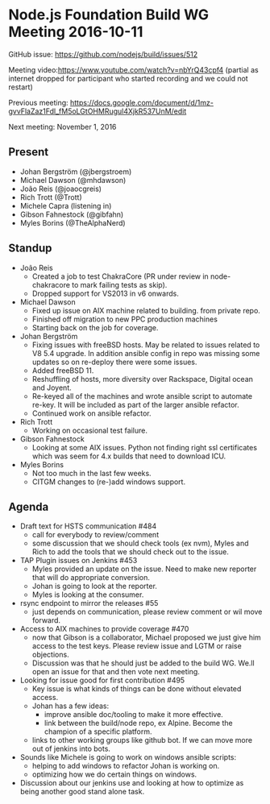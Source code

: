 # Node.js Foundation Build WG Meeting 2016-10-11

GitHub issue: https://github.com/nodejs/build/issues/512

Meeting video:https://www.youtube.com/watch?v=nbYrQ43cpf4 (partial as internet
dropped for participant who started recording and we could not restart)

Previous meeting: https://docs.google.com/document/d/1mz-gvvFlaZaz1Fdl_fM5oLGtOHMRugul4XjkR537UnM/edit

Next meeting: November 1, 2016


## Present

* Johan Bergström (@jbergstroem)
* Michael Dawson (@mhdawson)
* João Reis (@joaocgreis)
* Rich Trott (@Trott)
* Michele Capra (listening in)
* Gibson Fahnestock (@gibfahn)
* Myles Borins (@TheAlphaNerd) 

## Standup

* João Reis
  * Created a job to test ChakraCore (PR under review in 
    node-chakracore to mark failing tests as skip).
  * Dropped support for VS2013 in v6 onwards.
* Michael Dawson 
  * Fixed up issue on AIX machine related to building.
    from private repo.
  * Finished off migration to new PPC production machines
  * Starting back on the job for coverage.
* Johan Bergström 
  * Fixing issues with freeBSD hosts.  May be related to issues
    related to V8 5.4 upgrade. In addition ansible config in repo was missing
    some updates so on re-deploy there were some issues.
  * Added freeBSD 11.
  * Reshuffling of hosts, more diversity over Rackspace, Digital
    ocean and Joyent.
  * Re-keyed all of the machines and wrote ansible script to automate
    re-key. It will be included as part of the larger ansible refactor.
  * Continued work on ansible refactor.
* Rich Trott
  * Working on occasional test failure.
* Gibson Fahnestock
  * Looking at some AIX issues. Python not finding right ssl
    certificates which was seem for 4.x builds that need to download
    ICU.
* Myles Borins
  * Not too much in the last few weeks.
  * CITGM changes to (re-)add windows support.

## Agenda

* Draft text for HSTS communication #484
  * call for everybody to review/comment
  * some discussion that we should check tools (ex nvm), Myles and Rich 
    to add the tools that we should check out to the issue.
* TAP Plugin issues on Jenkins #453
  * Myles provided an update on the issue.  Need to make new
    reporter that will do appropriate conversion.
  * Johan is going to look at the reporter.
  * Myles is looking at the consumer.
* rsync endpoint to mirror the releases #55
  * just depends on communication, please review comment or wil
    move forward.
* Access to AIX machines to provide coverage #470
  * now that Gibson is a collaborator, Michael proposed we just give
    him access to the test keys. Please review issue and LGTM or
    raise objections.
  * Discussion was that he should just be added to the build WG.  We.ll open an 
    issue for that and then vote next meeting.
* Looking for issue good for first contribution #495
  * Key issue is what kinds of things can be done without elevated access.
  * Johan has a few ideas:
    * improve ansible doc/tooling to make it more effective.
    * link between the build/node repo, ex Alpine.  Become the champion
      of a specific platform.
   * links to other working groups like github bot.  If we can move more
     out of jenkins into bots.
* Sounds like Michele is going to work  on windows ansible scripts:
  * helping to add windows to refactor Johan is working on.
  * optimizing how we do certain things on windows.  
* Discussion about our jenkins use and looking at how to optimize as being 
  another good stand alone task.

